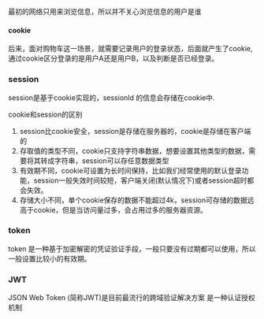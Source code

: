 最初的网络只用来浏览信息，所以并不关心浏览信息的用户是谁

#### cookie
后来，面对购物车这一场景，就需要记录用户的登录状态，后面就产生了cookie,通过cookie区分登录的是用户A还是用户B，以及判断是否已经登录。

### session
session是基于cookie实现的，sessionId 的信息会存储在cookie中.

cookie和session的区别
1. session比cookie安全，session是存储在服务器的，cookie是存储在客户端的
2. 存取值的类型不同，cookie只支持字符串数据，想要设置其他类型的数据，需要将其转成字符串，session可以存任意数据类型
3. 有效期不同，cookie可设置为长时间保持，比如我们经常使用的默认登录功能，session一般失效时间较短，客户端关闭(默认情况下)或者session超时都会失效。
4. 存储大小不同，单个cookie保存的数据不能超过4k，session可存储的数据远高于cookie，但是当访问量过多，会占用过多的服务器资源。

### token 
token 是一种基于加密解密的凭证验证手段，一般只要没有过期都可以使用，所以一般设置比较小的有效期。


### JWT
JSON Web Token (简称JWT)是目前最流行的跨域验证解决方案
是一种认证授权机制
